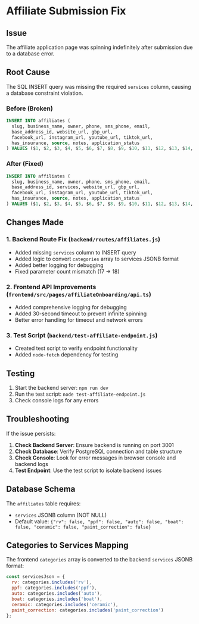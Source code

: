 # Affiliate Submission Fix

## Issue
The affiliate application page was spinning indefinitely after submission due to a database error.

## Root Cause
The SQL INSERT query was missing the required `services` column, causing a database constraint violation.

### Before (Broken)
```sql
INSERT INTO affiliates (
  slug, business_name, owner, phone, sms_phone, email, 
  base_address_id, website_url, gbp_url, 
  facebook_url, instagram_url, youtube_url, tiktok_url,
  has_insurance, source, notes, application_status
) VALUES ($1, $2, $3, $4, $5, $6, $7, $8, $9, $10, $11, $12, $13, $14, $15, $16, $17)
```

### After (Fixed)
```sql
INSERT INTO affiliates (
  slug, business_name, owner, phone, sms_phone, email, 
  base_address_id, services, website_url, gbp_url, 
  facebook_url, instagram_url, youtube_url, tiktok_url,
  has_insurance, source, notes, application_status
) VALUES ($1, $2, $3, $4, $5, $6, $7, $8, $9, $10, $11, $12, $13, $14, $15, $16, $17, $18)
```

## Changes Made

### 1. Backend Route Fix (`backend/routes/affiliates.js`)
- Added missing `services` column to INSERT query
- Added logic to convert `categories` array to services JSONB format
- Added better logging for debugging
- Fixed parameter count mismatch (17 → 18)

### 2. Frontend API Improvements (`frontend/src/pages/affiliateOnboarding/api.ts`)
- Added comprehensive logging for debugging
- Added 30-second timeout to prevent infinite spinning
- Better error handling for timeout and network errors

### 3. Test Script (`backend/test-affiliate-endpoint.js`)
- Created test script to verify endpoint functionality
- Added `node-fetch` dependency for testing

## Testing
1. Start the backend server: `npm run dev`
2. Run the test script: `node test-affiliate-endpoint.js`
3. Check console logs for any errors

## Troubleshooting
If the issue persists:

1. **Check Backend Server**: Ensure backend is running on port 3001
2. **Check Database**: Verify PostgreSQL connection and table structure
3. **Check Console**: Look for error messages in browser console and backend logs
4. **Test Endpoint**: Use the test script to isolate backend issues

## Database Schema
The `affiliates` table requires:
- `services` JSONB column (NOT NULL)
- Default value: `{"rv": false, "ppf": false, "auto": false, "boat": false, "ceramic": false, "paint_correction": false}`

## Categories to Services Mapping
The frontend `categories` array is converted to the backend `services` JSONB format:
```javascript
const servicesJson = {
  rv: categories.includes('rv'),
  ppf: categories.includes('ppf'),
  auto: categories.includes('auto'),
  boat: categories.includes('boat'),
  ceramic: categories.includes('ceramic'),
  paint_correction: categories.includes('paint_correction')
};
```
